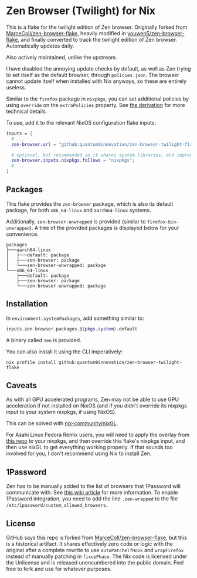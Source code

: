 # Zen Browser (Twilight) for Nix

This is a flake for the twilight edition of Zen browser. Originally forked from
[MarceColl/zen-browser-flake](https://github.com/MarceColl/zen-browser-flake), heavily modified in [youwen5/zen-browser-flake](https://github.com/youwen5/zen-browser-flake), and finally converted to track the twilight edition of Zen browser. Automatically updates daily.

Also actively maintained, unlike the upstream.

I have disabled the annoying update checks by default, as well as Zen trying to
set itself as the default browser, through `policies.json`. The browser cannot
update itself when installed with Nix anyways, so these are entirely useless.

Similar to the `firefox` package in `nixpkgs`, you can set additional policies
by using `override` on the `extraPolicies` property. See [the
derivation](./zen-browser.nix) for more technical details.

To use, add it to the relevant NixOS configuration flake inputs:

```nix
inputs = {
  # ...
  zen-browser.url = "github:quantum9innovation/zen-browser-twilight-flake";

  # optional, but recommended so it shares system libraries, and improves startup time
  zen-browser.inputs.nixpkgs.follows = "nixpkgs";
  # ...
}
```

## Packages

This flake provides the `zen-browser` package, which is also its default
package, for both `x86_64-linux` and `aarch64-linux` systems.

Additionally, `zen-browser-unwrapped` is provided (similar to
`firefox-bin-unwrapped`). A tree of the provided packages is displayed below
for your convenience.

```
packages
├───aarch64-linux
│   ├───default: package
│   ├───zen-browser: package
│   └───zen-browser-unwrapped: package
└───x86_64-linux
    ├───default: package
    ├───zen-browser: package
    └───zen-browser-unwrapped: package
```

## Installation

In `environment.systemPackages`, add something similar to:

```nix
inputs.zen-browser.packages.${pkgs.system}.default
```

A binary called `zen` is provided.

You can also install it using the CLI imperatively:

`nix profile install github:quantum9innovation/zen-browser-twilight-flake`

## Caveats

As with all GPU accelerated programs, Zen may not be able to use GPU
acceleration if not installed on NixOS (and if you didn't override its nixpkgs
input to your system nixpkgs, if using NixOS).

This can be solved with
[nix-community/nixGL](https://github.com/nix-community/nixGL).

For Asahi Linux Fedora Remix users, you will need to apply the overlay from
[this repo](https://github.com/tpwrules/nixos-apple-silicon/) to your
nixpkgs, and then override this flake's nixpkgs input, and then use nixGL to
get everything working properly. If that sounds too involved for you, I don't
recommend using Nix to install Zen.

## 1Password

Zen has to be manually added to the list of browsers that 1Password will
communicate with. See [this wiki article](https://nixos.wiki/wiki/1Password)
for more information. To enable 1Password integration, you need to add the line
`.zen-wrapped` to the file `/etc/1password/custom_allowed_browsers`.

## License

GitHub says this repo is forked from
[MarceColl/zen-browser-flake](https://github.com/MarceColl/zen-browser-flake),
but this is a historical artifact. It shares effectively zero code or logic
with the original after a complete rewrite to use `autoPatchelfHook` and
`wrapFirefox` instead of manually patching in `fixupPhase`. The Nix code is
licensed under the Unlicense and is released unencumbered into the public
domain. Feel free to fork and use for whatever purposes.
